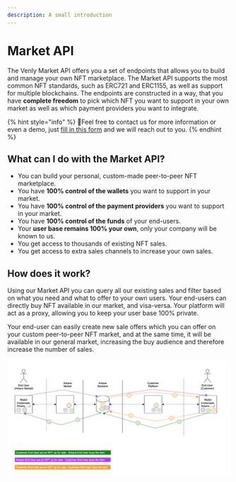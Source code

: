 ```yaml
---
description: A small introduction
---
```


# Market API

The Venly Market API offers you a set of endpoints that allows you to build and manage your own NFT marketplace. The Market API supports the most common NFT standards, such as ERC721 and ERC1155, as well as support for multiple blockchains. The endpoints are constructed in a way, that you have **complete freedom** to pick which NFT you want to support in your own market as well as which payment providers you want to integrate. 

{% hint style="info" %}
🧙Feel free to contact us for more information or even a demo, just [fill in this form](https://get.venly.io) and we will reach out to you.
{% endhint %}

## What can I do with the Market API?

* You can build your personal, custom-made peer-to-peer NFT marketplace.
* You have **100% control of the wallets** you want to support in your market.
* You have **100% control of the payment providers** you want to support in your market.
* You have **100% control of the funds** of your end-users.
* Your **user base remains 100% your own**, only your company will be known to us.
* You get access to thousands of existing NFT sales.
* You get access to extra sales channels to increase your own sales.

## How does it work?

Using our Market API you can query all our existing sales and filter based on what you need and what to offer to your own users. Your end-users can directly buy NFT available in our market, and visa-versa. Your platform will act as a proxy, allowing you to keep your user base 100% private. 

Your end-user can easily create new sale offers which you can offer on your custom peer-to-peer NFT market, and at the same time, it will be available in our general market, increasing the buy audience and therefore increase the number of sales. 

![](../../.gitbook/assets/image%20%2820%29.png)



